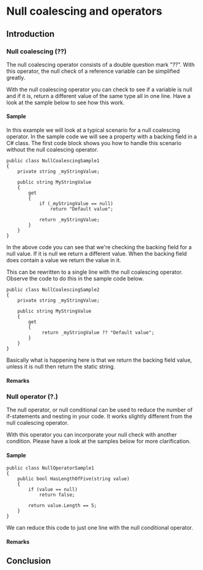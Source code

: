 # Null coalescing and operators

## Introduction


### Null coalescing (??)
The null coalescing operator consists of a double question mark "??". With this operator, the null check of a reference variable can be simplified greatly.

With the null coalescing operator you can check to see if a variable is null and if it is, return a different value of the same type all in one line. Have a look at the sample below to see how this work.

#### Sample
In this example we will look at a typical scenario for a null coalescing operator. In the sample code we will see a property with a backing field in a C# class. The first code block shows you how to handle this scenario without the null coalescing operator.

```
public class NullCoalescingSample1
{
	private string _myStringValue;
	
	public string MyStringValue
	{
		get 
		{
			if (_myStringValue == null)
				return "Default value";
				
			return _myStringValue;
		}
	}
}
```

In the above code you can see that we're checking the backing field for a null value. If it is null we return a different value. When the backing field does contain a value we return the value in it.

This can be rewritten to a single line with the null coalescing operator. Observe the code to do this in the sample code below.

```
public class NullCoalescingSample2
{
	private string _myStringValue;
	
	public string MyStringValue
	{
		get 
		{
			 return _myStringValue ?? "Default value";
		}
	}
}
```

Basically what is happening here is that we return the backing field value, unless it is null then return the static string.

#### Remarks

### Null operator (?.)
The null operator, or null conditional can be used to reduce the number of if-statements and nesting in your code. It works slightly different from the null coalescing operator.

With this operator you can incorporate your null check with another condition. Please have a look at the samples below for more clarification. 

#### Sample

```
public class NullOperatorSample1
{	
	public bool HasLengthOfFive(string value)
	{
		if (value == null)
			return false;
			
		return value.Length == 5;
	}
}
```

We can reduce this code to just one line with the null conditional operator.

#### Remarks


## Conclusion